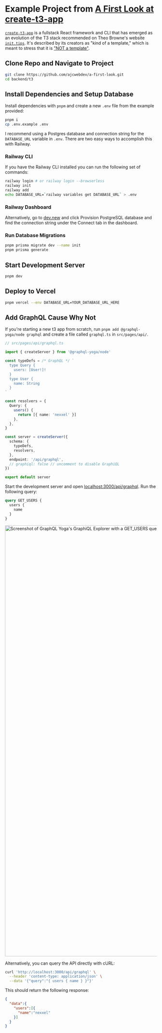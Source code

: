 # Example Project from [A First Look at create-t3-app](https://ajcwebdev.com/2022/08/13/a-first-look-at-create-t3-app/)

[`create-t3-app`](https://create.t3.gg/) is a fullstack React framework and CLI that has emerged as an evolution of the T3 stack recommended on Theo Browne's website [`init.tips`](https://init.tips/). It's described by its creators as "kind of a template," which is meant to stress that it is ["NOT a template"](https://twitter.com/t3dotgg/status/1544394504685645824).

## Clone Repo and Navigate to Project

```bash
git clone https://github.com/ajcwebdev/a-first-look.git
cd backend/t3
```

## Install Dependencies and Setup Database

Install dependencies with `pnpm` and create a new `.env` file from the example provided:

```bash
pnpm i
cp .env.example .env
```

I recommend using a Postgres database and connection string for the `DATABASE_URL` variable in `.env`. There are two easy ways to accomplish this with Railway.

### Railway CLI

If you have the Railway CLI installed you can run the following set of commands:

```bash
railway login # or railway login --browserless
railway init
railway add
echo DATABASE_URL=`railway variables get DATABASE_URL` > .env
```

### Railway Dashboard

Alternatively, go to [dev.new](https://dev.new) and click Provision PostgreSQL database and find the connection string under the Connect tab in the dashboard.

### Run Database Migrations

```bash
pnpm prisma migrate dev --name init
pnpm prisma generate
```

## Start Development Server

```bash
pnpm dev
```

## Deploy to Vercel

```bash
pnpm vercel --env DATABASE_URL=YOUR_DATABASE_URL_HERE
```

## Add GraphQL Cause Why Not

If you're starting a new t3 app from scratch, run `pnpm add @graphql-yoga/node graphql` and create a file called `graphql.ts` in `src/pages/api/`.

```ts
// src/pages/api/graphql.ts

import { createServer } from '@graphql-yoga/node'

const typeDefs = /* GraphQL */ `
  type Query {
    users: [User!]!
  }
  type User {
    name: String
  }
`

const resolvers = {
  Query: {
    users() {
      return [{ name: 'nexxel' }]
    },
  },
}

const server = createServer({
  schema: {
    typeDefs,
    resolvers,
  },
  endpoint: '/api/graphql',
  // graphiql: false // uncomment to disable GraphiQL
})

export default server
```

Start the development server and open [localhost:3000/api/graphql](http://localhost:3000/api/graphql). Run the following query:

```graphql
query GET_USERS {
  users {
    name
  }
}
```

<img width="1422" alt="Screenshot of GraphQL Yoga's GraphiQL Explorer with a GET_USERS query executing and returning a JSON object with a user named Nexxel" src="https://user-images.githubusercontent.com/12433465/189302935-e4b0e06c-223c-4a57-b3f5-cb442d0257d0.png">

Alternatively, you can query the API directly with cURL:

```bash
curl 'http://localhost:3000/api/graphql' \
  --header 'content-type: application/json' \
  --data '{"query":"{ users { name } }"}'
```

This should return the following response:

```json
{
  "data":{
    "users":[{
      "name":"nexxel"
    }]
  }
}
```
